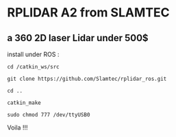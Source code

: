 # RPLIDAR A2 from SLAMTEC

## a 360 2D laser Lidar under 500$

install under ROS : 

``cd /catkin_ws/src``

``git clone https://github.com/Slamtec/rplidar_ros.git``

``cd ..``

``catkin_make``

``sudo chmod 777 /dev/ttyUSB0``

Voila !!!

